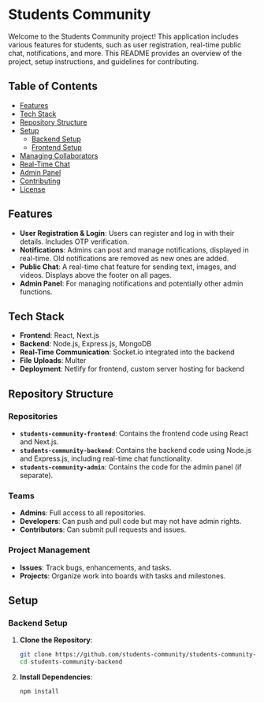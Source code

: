 # Students Community

Welcome to the Students Community project! This application includes various features for students, such as user registration, real-time public chat, notifications, and more. This README provides an overview of the project, setup instructions, and guidelines for contributing.

## Table of Contents
- [Features](#features)
- [Tech Stack](#tech-stack)
- [Repository Structure](#repository-structure)
- [Setup](#setup)
  - [Backend Setup](#backend-setup)
  - [Frontend Setup](#frontend-setup)
- [Managing Collaborators](#managing-collaborators)
- [Real-Time Chat](#real-time-chat)
- [Admin Panel](#admin-panel)
- [Contributing](#contributing)
- [License](#license)

## Features
- **User Registration & Login**: Users can register and log in with their details. Includes OTP verification.
- **Notifications**: Admins can post and manage notifications, displayed in real-time. Old notifications are removed as new ones are added.
- **Public Chat**: A real-time chat feature for sending text, images, and videos. Displays above the footer on all pages.
- **Admin Panel**: For managing notifications and potentially other admin functions.

## Tech Stack
- **Frontend**: React, Next.js
- **Backend**: Node.js, Express.js, MongoDB
- **Real-Time Communication**: Socket.io integrated into the backend
- **File Uploads**: Multer
- **Deployment**: Netlify for frontend, custom server hosting for backend

## Repository Structure

### Repositories
- **`students-community-frontend`**: Contains the frontend code using React and Next.js.
- **`students-community-backend`**: Contains the backend code using Node.js and Express.js, including real-time chat functionality.
- **`students-community-admin`**: Contains the code for the admin panel (if separate).

### Teams
- **Admins**: Full access to all repositories.
- **Developers**: Can push and pull code but may not have admin rights.
- **Contributors**: Can submit pull requests and issues.

### Project Management
- **Issues**: Track bugs, enhancements, and tasks.
- **Projects**: Organize work into boards with tasks and milestones.

## Setup

### Backend Setup
1. **Clone the Repository**:
   ```bash
   git clone https://github.com/students-community/students-community-backend.git
   cd students-community-backend
2. **Install Dependencies**:
   ```bash
   npm install
